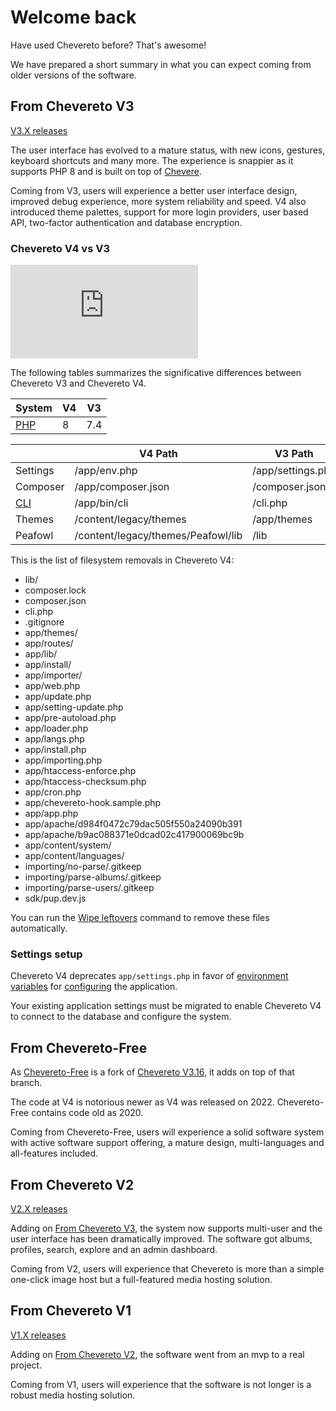 # Welcome back

Have used Chevereto before? That's awesome!

We have prepared a short summary in what you can expect coming from older versions of the software.

## From Chevereto V3

[V3.X releases](https://releases.chevereto.com/3.X/)

The user interface has evolved to a mature status, with new icons, gestures, keyboard shortcuts and many more. The experience is snappier as it supports PHP 8 and is built on top of [Chevere](https://chevere.org/).

Coming from V3, users will experience a better user interface design, improved debug experience, more system reliability and speed. V4 also introduced theme palettes, support for more login providers, user based API, two-factor authentication and database encryption.

### Chevereto V4 vs V3

<div class="embed-responsive embed-responsive-16by9">
  <iframe class="embed-responsive-item m-0" src="https://www.youtube.com/embed/ytw2Ep1Xm1A" frameborder="0" allow="accelerometer; autoplay; clipboard-write; encrypted-media; gyroscope; picture-in-picture" allowfullscreen></iframe>
</div>

The following tables summarizes the significative differences between Chevereto V3 and Chevereto V4.

| System                                | V4  | V3  |
| ------------------------------------- | --- | --- |
| [PHP](../../application/stack/php.md) | 8   | 7.4 |

|                                           | V4 Path                            | V3 Path           |
| ----------------------------------------- | ---------------------------------- | ----------------- |
| Settings                                  | /app/env.php                       | /app/settings.php |
| Composer                                  | /app/composer.json                 | /composer.json    |
| [CLI](../../application/reference/cli.md) | /app/bin/cli                       | /cli.php          |
| Themes                                    | /content/legacy/themes             | /app/themes       |
| Peafowl                                   | /content/legacy/themes/Peafowl/lib | /lib              |

This is the list of filesystem removals in Chevereto V4:

- lib/
- composer.lock
- composer.json
- cli.php
- .gitignore
- app/themes/
- app/routes/
- app/lib/
- app/install/
- app/importer/
- app/web.php
- app/update.php
- app/setting-update.php
- app/pre-autoload.php
- app/loader.php
- app/langs.php
- app/install.php
- app/importing.php
- app/htaccess-enforce.php
- app/htaccess-checksum.php
- app/cron.php
- app/chevereto-hook.sample.php
- app/app.php
- app/apache/d984f0472c79dac505f550a24090b391
- app/apache/b9ac088371e0dcad02c417900069bc9b
- app/content/system/
- app/content/languages/
- importing/no-parse/.gitkeep
- importing/parse-albums/.gitkeep
- importing/parse-users/.gitkeep
- sdk/pup.dev.js

You can run the [Wipe leftovers](https://github.com/chevereto/vps?tab=readme-ov-file#wipe-leftovers) command to remove these files automatically.

### Settings setup

Chevereto V4 deprecates `app/settings.php` in favor of [environment variables](../../application/configuration/environment.md) for [configuring](../../application/configuration/configuring.md) the application.

Your existing application settings must be migrated to enable Chevereto V4 to connect to the database and configure the system.

## From Chevereto-Free

As [Chevereto-Free](https://github.com/rodber/chevereto-free) is a fork of [Chevereto V3.16](https://releases.chevereto.com/3.X/3.16/3.16.0), it adds on top of that branch.

The code at V4 is notorious newer as V4 was released on 2022. Chevereto-Free contains code old as 2020.

Coming from Chevereto-Free, users will experience a solid software system with active software support offering, a mature design, multi-languages and all-features included.

## From Chevereto V2

[V2.X releases](https://releases.chevereto.com/2.X/)

Adding on [From Chevereto V3](#from-chevereto-v3), the system now supports multi-user and the user interface has been dramatically improved. The software got albums, profiles, search, explore and an admin dashboard.

Coming from V2, users will experience that Chevereto is more than a simple one-click image host but a full-featured media hosting solution.

## From Chevereto V1

[V1.X releases](https://releases.chevereto.com/1.X/)

Adding on [From Chevereto V2](#from-chevereto-v2), the software went from an mvp to a real project.

Coming from V1, users will experience that the software is not longer is a robust media hosting solution.
